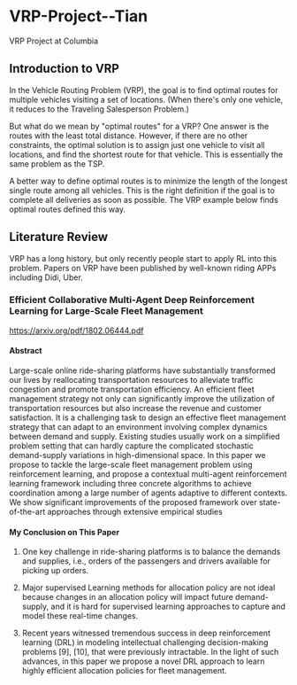 # VRP-Project--Tian
VRP Project at Columbia

## Introduction to VRP
In the Vehicle Routing Problem (VRP), the goal is to find optimal routes for multiple vehicles visiting a set of locations. (When there's only one vehicle, it reduces to the Traveling Salesperson Problem.)

But what do we mean by "optimal routes" for a VRP? One answer is the routes with the least total distance. However, if there are no other constraints, the optimal solution is to assign just one vehicle to visit all locations, and find the shortest route for that vehicle. This is essentially the same problem as the TSP.

A better way to define optimal routes is to minimize the length of the longest single route among all vehicles. This is the right definition if the goal is to complete all deliveries as soon as possible. The VRP example below finds optimal routes defined this way.


## Literature Review

VRP has a long history, but only recently people start to apply RL into this problem. Papers on VRP have been published by well-known riding APPs including Didi, Uber.

### Efficient Collaborative Multi-Agent Deep Reinforcement Learning for Large-Scale Fleet Management

https://arxiv.org/pdf/1802.06444.pdf

#### Abstract

Large-scale online ride-sharing platforms have substantially transformed our lives by reallocating transportation resources
to alleviate traffic congestion and promote transportation efficiency. An efficient fleet management strategy not only can significantly
improve the utilization of transportation resources but also increase the revenue and customer satisfaction. It is a challenging task to
design an effective fleet management strategy that can adapt to an environment involving complex dynamics between demand and
supply. Existing studies usually work on a simplified problem setting that can hardly capture the complicated stochastic demand-supply
variations in high-dimensional space. In this paper we propose to tackle the large-scale fleet management problem using reinforcement
learning, and propose a contextual multi-agent reinforcement learning framework including three concrete algorithms to achieve
coordination among a large number of agents adaptive to different contexts. We show significant improvements of the proposed
framework over state-of-the-art approaches through extensive empirical studies

#### My Conclusion on This Paper

1. One key challenge in ride-sharing platforms is to balance the demands and supplies, i.e., orders of the passengers and drivers available for picking up orders. 

2. Major supervised Learning methods for allocation policy are not ideal because changes in an allocation policy will impact future demand-supply, and it is hard for supervised learning approaches to capture and model these real-time changes.

3. Recent years witnessed tremendous success in deep reinforcement learning (DRL) in modeling intellectual challenging decision-making problems [9], [10], that were previously intractable. In the light of such advances, in this paper we propose a novel DRL approach to learn highly efficient allocation policies for fleet management.
